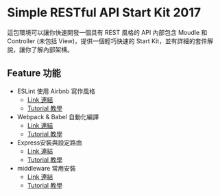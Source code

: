 # Simple RESTful API Start Kit 2017

這包環境可以讓你快速開發一個具有 REST 風格的 API 內部包含 Moudle 和 Controller (未包括 View)，提供一個輕巧快速的 Start Kit，並有詳細的套件解說，讓你了解內部架構。

## Feature 功能
- ESLint 使用 Airbnb 寫作風格
  - [Link 連結](https://github.com/andy6804tw/RESTful_API_start_kit/tree/Part1-ESLint)
  - [Tutorial 教學](/tutorials/Part1-ESLint.md)
- Webpack & Babel 自動化編譯
  - [Link 連結](https://github.com/andy6804tw/RESTful_API_start_kit/tree/Part2-Webpack%26Babel)
  - [Tutorial 教學](/tutorials/Part2-Webpack&Babel.md)
- Express安裝與設定路由
  - [Link 連結](https://github.com/andy6804tw/RESTful_API_start_kit/tree/Part3-Express)
  - [Tutorial 教學](/tutorials/Part3-Express.md)
- middleware 常用安裝
  - [Link 連結](https://github.com/andy6804tw/RESTful_API_start_kit/tree/Part4-middleware)
  - [Tutorial 教學](/tutorials/Part4-middleware.md)
